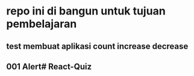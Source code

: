 # repo ini di bangun untuk tujuan pembelajaran


## test  membuat aplikasi count increase decrease 

## 001 Alert# React-Quiz
